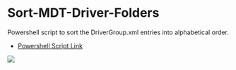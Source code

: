 # Sort-MDT-Driver-Folders
Powershell script to sort the DriverGroup.xml entries into alphabetical order.

  - [Powershell Script Link](https://github.com/Sinistrality/Sort-MDT-Driver-Folders/blob/master/SortMDTDrivers.ps1)



![](https://i.imgur.com/rxPY9p2.png)
